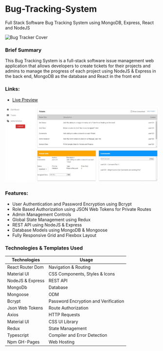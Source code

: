 # Bug-Tracking-System
Full Stack Software Bug Tracking System using MongoDB, Express, React and NodeJS

![Bug Tracker Cover](https://www.softwaresuggest.com/blog/wp-content/uploads/2019/08/s-blog-3-01.jpg)

### Brief Summary
This Bug Tracking System is a full-stack software issue management web application that allows developers to create tickets for their projects and admins to manage the progress of each project using NodeJS & Express in the back end, MongoDB as the database and React in the front end

### Links:
- [Live Preview](https://ken-yokohama.github.io/Bug-Tracking-System)

![Bug Tracker Sample](https://github.com/Ken-Yokohama/Bug-Tracking-System/blob/master/cover.JPG?raw=true)

### Features:
- User Authentication and Password Encryption using Bcrypt
- Role Based Authorization using JSON Web Tokens for Private Routes
- Admin Management Controls
- Global State Management using Redux
- REST API using NodeJS & Express
- Database Models using MongoDB & Mongoose
- Fully Responsive Grid and Flexbox Layout


### Technologies & Templates Used
| Technologies | Usage                                      |
| ----------------- | ------------------------------------------------ |
| React Router Dom | Navigation & Routing |
| Material UI | CSS Components, Styles & Icons|
| NodeJS & Express| REST API|
| MongoDb| Database|
| Mongoose| ODM|
| Bcrypt| Password Encryption and Verification|
| Json Web Tokens| Route Authorization|
| Axios| HTTP Requests|
| Material UI| CSS UI Library|
| Redux| State Management|
| Typescript | Compiler and Error Detection |
| Npm GH-Pages | Web Hosting |

